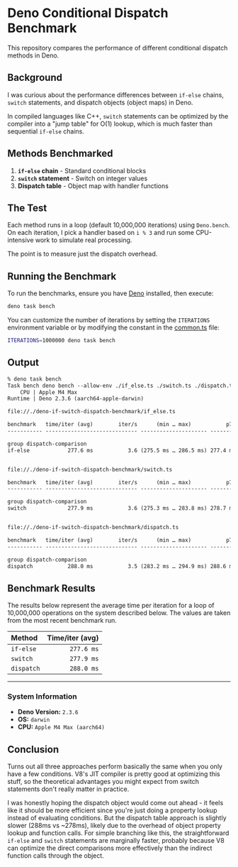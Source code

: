 # Deno Conditional Dispatch Benchmark

This repository compares the performance of different conditional dispatch methods in Deno.

## Background

I was curious about the performance differences between `if-else` chains, `switch` statements, and dispatch objects (object maps) in Deno.

In compiled languages like C++, `switch` statements can be optimized by the compiler into a "jump table" for O(1) lookup, which is much faster than sequential `if-else` chains.

## Methods Benchmarked

1. **`if-else` chain** - Standard conditional blocks
2. **`switch` statement** - Switch on integer values
3. **Dispatch table** - Object map with handler functions

## The Test

Each method runs in a loop (default 10,000,000 iterations) using `Deno.bench`. On each iteration, I pick a handler based on `i % 3` and run some CPU-intensive work to simulate real processing.

The point is to measure just the dispatch overhead.

## Running the Benchmark

To run the benchmarks, ensure you have [Deno](https://deno.com) installed, then execute:

```bash
deno task bench
```

You can customize the number of iterations by setting the `ITERATIONS` environment variable or by modifying the constant in the [common.ts](./common.ts) file:

```bash
ITERATIONS=1000000 deno task bench
```

## Output

```txt
% deno task bench
Task bench deno bench --allow-env ./if_else.ts ./switch.ts ./dispatch.ts
    CPU | Apple M4 Max
Runtime | Deno 2.3.6 (aarch64-apple-darwin)

file://./deno-if-switch-dispatch-benchmark/if_else.ts

benchmark   time/iter (avg)        iter/s      (min … max)           p75      p99     p995
----------- ----------------------------- --------------------- --------------------------

group dispatch-comparison
if-else            277.6 ms           3.6 (275.5 ms … 286.5 ms) 277.4 ms 286.5 ms 286.5 ms


file://./deno-if-switch-dispatch-benchmark/switch.ts

benchmark   time/iter (avg)        iter/s      (min … max)           p75      p99     p995
----------- ----------------------------- --------------------- --------------------------

group dispatch-comparison
switch             277.9 ms           3.6 (275.3 ms … 283.8 ms) 278.7 ms 283.8 ms 283.8 ms


file://./deno-if-switch-dispatch-benchmark/dispatch.ts

benchmark   time/iter (avg)        iter/s      (min … max)           p75      p99     p995
----------- ----------------------------- --------------------- --------------------------

group dispatch-comparison
dispatch           288.0 ms           3.5 (283.2 ms … 294.9 ms) 288.6 ms 294.9 ms 294.9 ms
```

## Benchmark Results

The results below represent the average time per iteration for a loop of 10,000,000 operations on the system described below. The values are taken from the most recent benchmark run.

| Method     | Time/iter (avg) |
| :--------- | --------------: |
| `if-else`  |      `277.6 ms` |
| `switch`   |      `277.9 ms` |
| `dispatch` |      `288.0 ms` |

---

### System Information

- **Deno Version:** `2.3.6`
- **OS:** `darwin`
- **CPU:** `Apple M4 Max (aarch64)`

## Conclusion

Turns out all three approaches perform basically the same when you only have a few conditions. V8's JIT compiler is pretty good at optimizing this stuff, so the theoretical advantages you might expect from switch statements don't really matter in practice.

I was honestly hoping the dispatch object would come out ahead - it feels like it should be more efficient since you're just doing a property lookup instead of evaluating conditions. But the dispatch table approach is slightly slower (288ms vs ~278ms), likely due to the overhead of object property lookup and function calls. For simple branching like this, the straightforward `if-else` and `switch` statements are marginally faster, probably because V8 can optimize the direct comparisons more effectively than the indirect function calls through the object.
